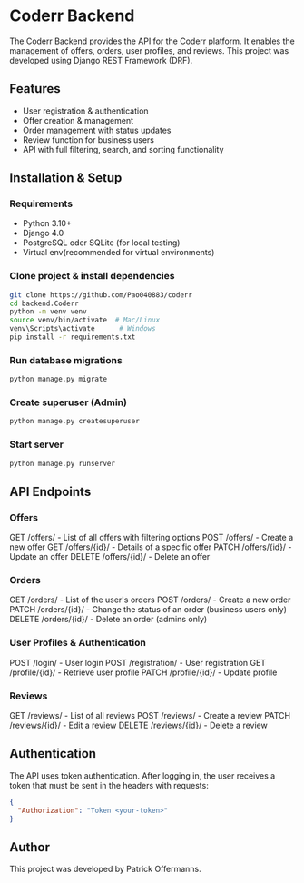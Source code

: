 # Coderr Backend

The Coderr Backend provides the API for the Coderr platform. It enables the management of offers, orders, user profiles, and reviews. This project was developed using Django REST Framework (DRF).

## Features

- User registration & authentication
- Offer creation & management
- Order management with status updates
- Review function for business users
- API with full filtering, search, and sorting functionality

## Installation & Setup

### Requirements

- Python 3.10+
- Django 4.0
- PostgreSQL oder SQLite (for local testing)
- Virtual env(recommended for virtual environments)

### Clone project & install dependencies

```bash
git clone https://github.com/Pao040883/coderr
cd backend.Coderr
python -m venv venv
source venv/bin/activate  # Mac/Linux
venv\Scripts\activate      # Windows
pip install -r requirements.txt
```

### Run database migrations

```bash
python manage.py migrate
```

### Create superuser (Admin)

```bash
python manage.py createsuperuser
```

### Start server

```bash
python manage.py runserver
```

## API Endpoints

### Offers

GET /offers/ - List of all offers with filtering options
POST /offers/ - Create a new offer
GET /offers/{id}/ - Details of a specific offer
PATCH /offers/{id}/ - Update an offer
DELETE /offers/{id}/ - Delete an offer

### Orders

GET /orders/ - List of the user's orders
POST /orders/ - Create a new order
PATCH /orders/{id}/ - Change the status of an order (business users only)
DELETE /orders/{id}/ - Delete an order (admins only)

### User Profiles & Authentication

POST /login/ - User login
POST /registration/ - User registration
GET /profile/{id}/ - Retrieve user profile
PATCH /profile/{id}/ - Update profile

### Reviews

GET /reviews/ - List of all reviews
POST /reviews/ - Create a review
PATCH /reviews/{id}/ - Edit a review
DELETE /reviews/{id}/ - Delete a review

## Authentication

The API uses token authentication.
After logging in, the user receives a token that must be sent in the headers with requests:

```json
{
  "Authorization": "Token <your-token>"
}
```

## Author

This project was developed by Patrick Offermanns.